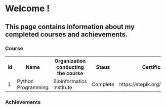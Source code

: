 <h1> Welcome !</h1>

<h2>This page contains information about my completed courses and achievements.</h2>
<h3>Course</h3>
<table>
  <tr>
    <th>Id</th>
    <th>Name</th>
    <th>Organization conducting the course</th>
    <th>Staus</th>
    <th>Certificate</th>
  </tr>
  <tr>
    <td>1</td>
    <td>Python Programming</td>
    <td> Bioinformatics Institute</td>
    <td>Complete</td>
    <td> https://stepik.org/cert/964981 </td>
  </tr>
  </table>
 <h3>Achievements</h3>
  
